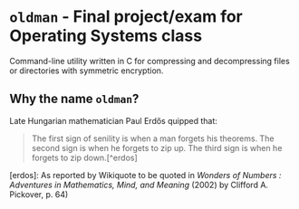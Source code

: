 # `oldman` - Final project/exam for Operating Systems class

Command-line utility written in C for compressing and decompressing files or
directories with symmetric encryption.

## Why the name `oldman`?

Late Hungarian mathematician Paul Erdős quipped that:

> The first sign of senility is when a man forgets his theorems. The second
> sign is when he forgets to zip up. The third sign is when he forgets to zip
> down.[^erdos]

[erdos]: As reported by Wikiquote to be quoted in _Wonders of Numbers :
Adventures in Mathematics, Mind, and Meaning_ (2002) by Clifford A. Pickover,
p. 64)
